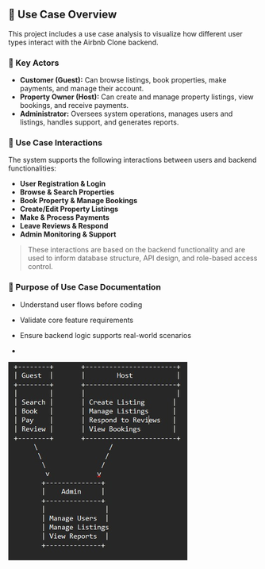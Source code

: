 ## 🎯 Use Case Overview

This project includes a use case analysis to visualize how different user types interact with the Airbnb Clone backend.

### 👤 Key Actors
- **Customer (Guest):** Can browse listings, book properties, make payments, and manage their account.
- **Property Owner (Host):** Can create and manage property listings, view bookings, and receive payments.
- **Administrator:** Oversees system operations, manages users and listings, handles support, and generates reports.

### 🔄 Use Case Interactions
The system supports the following interactions between users and backend functionalities:

- **User Registration & Login**
- **Browse & Search Properties**
- **Book Property & Manage Bookings**
- **Create/Edit Property Listings**
- **Make & Process Payments**
- **Leave Reviews & Respond**
- **Admin Monitoring & Support**

> These interactions are based on the backend functionality and are used to inform database structure, API design, and role-based access control.

### 📌 Purpose of Use Case Documentation
- Understand user flows before coding
- Validate core feature requirements
- Ensure backend logic supports real-world scenarios

- 
![ER Diagram](https://github.com/alvo-254/alx-airbnb-project-documentation/blob/main/use-case-diagram/de.jpeg?raw=true?raw=true)
